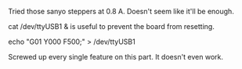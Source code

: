Tried those sanyo steppers at 0.8 A. Doesn't seem like it'll be enough.

cat /dev/ttyUSB1 & is useful to prevent the board from resetting.

echo "G01 Y000 F500;" > /dev/ttyUSB1

Screwed up every single feature on this part. It doesn't even work.
